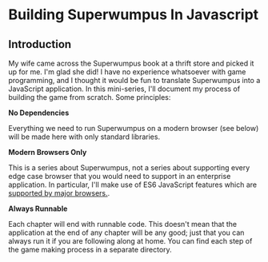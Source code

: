 # Building Superwumpus In Javascript

## Introduction

My wife came across the Superwumpus book at a thrift store and picked it up for me. I'm glad she did! I have no experience whatsoever with game programming, and I thought it would be fun to translate Superwumpus into a JavaScript application. In this mini-series, I'll document my process of building the game from scratch. Some principles:

**No Dependencies**

Everything we need to run Superwumpus on a modern browser (see below) will be made here with only standard libraries.

**Modern Browsers Only**

This is a series about Superwumpus, not a series about supporting every edge case browser that you would need to support in an enterprise application. In particular, I'll make use of ES6 JavaScript features which are [supported by major browsers.](https://caniuse.com/es6).

**Always Runnable**

Each chapter will end with runnable code. This doesn't mean that the application at the end of any chapter will be any good; just that you can always run it if you are following along at home. You can find each step of the game making process in a separate directory.


